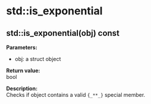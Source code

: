 # std::is_exponential
## std::is_exponential(obj) const

**Parameters:**
* obj: a struct object

**Return value:**  
bool

**Description:**  
Checks if object contains a valid `{_**_}` special member.